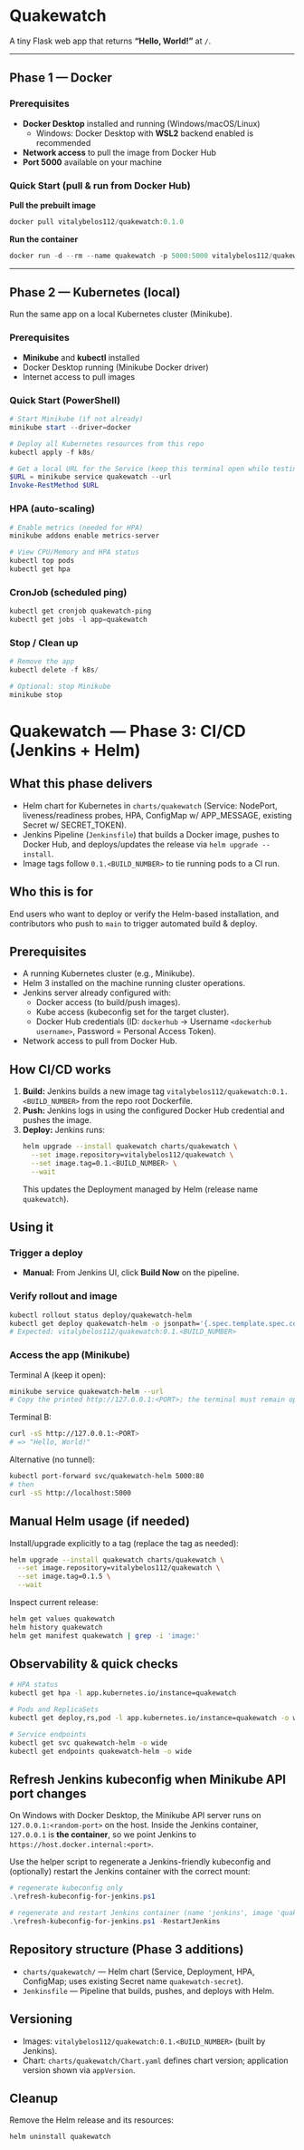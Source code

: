 ﻿# Quakewatch

A tiny Flask web app that returns **“Hello, World!”** at `/`.

---

## Phase 1 — Docker

### Prerequisites
- **Docker Desktop** installed and running (Windows/macOS/Linux)
  - Windows: Docker Desktop with **WSL2** backend enabled is recommended
- **Network access** to pull the image from Docker Hub
- **Port 5000** available on your machine

### Quick Start (pull & run from Docker Hub)

**Pull the prebuilt image**
```powershell
docker pull vitalybelos112/quakewatch:0.1.0
```

**Run the container**
```powershell
docker run -d --rm --name quakewatch -p 5000:5000 vitalybelos112/quakewatch:0.1.0
```

---

## Phase 2 — Kubernetes (local)

Run the same app on a local Kubernetes cluster (Minikube).

### Prerequisites
- **Minikube** and **kubectl** installed
- Docker Desktop running (Minikube Docker driver)
- Internet access to pull images

### Quick Start (PowerShell)
```powershell
# Start Minikube (if not already)
minikube start --driver=docker

# Deploy all Kubernetes resources from this repo
kubectl apply -f k8s/

# Get a local URL for the Service (keep this terminal open while testing)
$URL = minikube service quakewatch --url
Invoke-RestMethod $URL
```

### HPA (auto-scaling)
```powershell
# Enable metrics (needed for HPA)
minikube addons enable metrics-server

# View CPU/Memory and HPA status
kubectl top pods
kubectl get hpa
```

### CronJob (scheduled ping)
```powershell
kubectl get cronjob quakewatch-ping
kubectl get jobs -l app=quakewatch
```

### Stop / Clean up
```powershell
# Remove the app
kubectl delete -f k8s/

# Optional: stop Minikube
minikube stop
```
Quakewatch — Phase 3: CI/CD (Jenkins + Helm)
===================================================

What this phase delivers
------------------------
- Helm chart for Kubernetes in `charts/quakewatch` (Service: NodePort, liveness/readiness probes, HPA, ConfigMap w/ APP_MESSAGE, existing Secret w/ SECRET_TOKEN).
- Jenkins Pipeline (`Jenkinsfile`) that builds a Docker image, pushes to Docker Hub, and deploys/updates the release via `helm upgrade --install`.
- Image tags follow `0.1.<BUILD_NUMBER>` to tie running pods to a CI run.

Who this is for
---------------
End users who want to deploy or verify the Helm-based installation, and contributors who push to `main` to trigger automated build & deploy.

Prerequisites
-------------
- A running Kubernetes cluster (e.g., Minikube).
- Helm 3 installed on the machine running cluster operations.
- Jenkins server already configured with:
  - Docker access (to build/push images).
  - Kube access (kubeconfig set for the target cluster).
  - Docker Hub credentials (ID: `dockerhub` → Username `<dockerhub username>`, Password = Personal Access Token).
- Network access to pull from Docker Hub.

How CI/CD works
---------------
1) **Build:** Jenkins builds a new image tag `vitalybelos112/quakewatch:0.1.<BUILD_NUMBER>` from the repo root Dockerfile.
2) **Push:** Jenkins logs in using the configured Docker Hub credential and pushes the image.
3) **Deploy:** Jenkins runs:
   ```bash
   helm upgrade --install quakewatch charts/quakewatch \
     --set image.repository=vitalybelos112/quakewatch \
     --set image.tag=0.1.<BUILD_NUMBER> \
     --wait
   ```
   This updates the Deployment managed by Helm (release name `quakewatch`).

Using it
--------
### Trigger a deploy
- **Manual:** From Jenkins UI, click **Build Now** on the pipeline.

### Verify rollout and image
```bash
kubectl rollout status deploy/quakewatch-helm
kubectl get deploy quakewatch-helm -o jsonpath='{.spec.template.spec.containers[0].image}'
# Expected: vitalybelos112/quakewatch:0.1.<BUILD_NUMBER>
```

### Access the app (Minikube)
Terminal A (keep it open):
```bash
minikube service quakewatch-helm --url
# Copy the printed http://127.0.0.1:<PORT>; the terminal must remain open.
```
Terminal B:
```bash
curl -sS http://127.0.0.1:<PORT>
# => "Hello, World!"
```
Alternative (no tunnel):
```bash
kubectl port-forward svc/quakewatch-helm 5000:80
# then
curl -sS http://localhost:5000
```

Manual Helm usage (if needed)
-----------------------------
Install/upgrade explicitly to a tag (replace the tag as needed):
```bash
helm upgrade --install quakewatch charts/quakewatch \
  --set image.repository=vitalybelos112/quakewatch \
  --set image.tag=0.1.5 \
  --wait
```
Inspect current release:
```bash
helm get values quakewatch
helm history quakewatch
helm get manifest quakewatch | grep -i 'image:'
```

Observability & quick checks
----------------------------
```bash
# HPA status
kubectl get hpa -l app.kubernetes.io/instance=quakewatch

# Pods and ReplicaSets
kubectl get deploy,rs,pod -l app.kubernetes.io/instance=quakewatch -o wide

# Service endpoints
kubectl get svc quakewatch-helm -o wide
kubectl get endpoints quakewatch-helm -o wide
```

Refresh Jenkins kubeconfig when Minikube API port changes
---------------------------------------------------------
On Windows with Docker Desktop, the Minikube API server runs on `127.0.0.1:<random-port>` on the host. Inside the Jenkins container, `127.0.0.1` is **the container**, so we point Jenkins to `https://host.docker.internal:<port>`.

Use the helper script to regenerate a Jenkins-friendly kubeconfig and (optionally) restart the Jenkins container with the correct mount:

```powershell
# regenerate kubeconfig only
.\refresh-kubeconfig-for-jenkins.ps1

# regenerate and restart Jenkins container (name 'jenkins', image 'quakewatch-ci:jenkins')
.\refresh-kubeconfig-for-jenkins.ps1 -RestartJenkins
```

Repository structure (Phase 3 additions)
----------------------------------------
- `charts/quakewatch/` — Helm chart (Service, Deployment, HPA, ConfigMap; uses existing Secret name `quakewatch-secret`).
- `Jenkinsfile` — Pipeline that builds, pushes, and deploys with Helm.

Versioning
----------
- Images: `vitalybelos112/quakewatch:0.1.<BUILD_NUMBER>` (built by Jenkins).
- Chart: `charts/quakewatch/Chart.yaml` defines chart version; application version shown via `appVersion`.

Cleanup
-------
Remove the Helm release and its resources:
```bash
helm uninstall quakewatch
```
